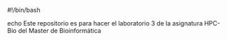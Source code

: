 #!/bin/bash

echo Este repositorio es para hacer el laboratorio 3 de la asignatura HPC-Bio del Master de Bioinformática
